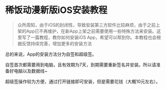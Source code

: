 # 稀饭动漫新版iOS安装教程

> 众所周知，由于iOS的封闭性，导致安装第三方软件比较麻烦，由于之前上架的App已不再维护，在新App上架之前需要使用一些特殊方法来安装。这里写了一篇教程，教你如何安装iOS App，希望可以帮到你。本教程也会根据反馈持续完善，增加更多的安装方法 

总的来说，App的安装方法分为自签和超级签。 

自签首次都需要用到电脑，且有效期为7天，到期需要重新签名并安装。所以请准备好电脑以及数据线~ 

超级签操作较为方便，通过打开链接即可安装，但是需要花钱（大概10元左右）。